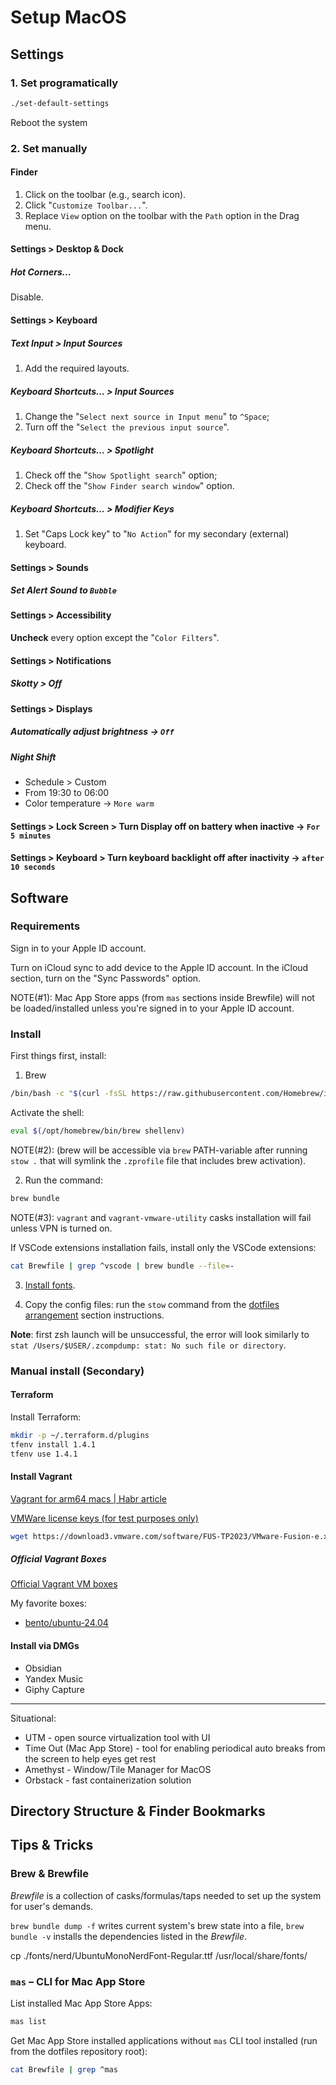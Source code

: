 # Setup MacOS

## Settings

### 1. Set programatically

```zsh
./set-default-settings
```

Reboot the system

### 2. Set manually

#### Finder

1. Click on the toolbar (e.g., search icon).
1. Click "`Customize Toolbar...`".
1. Replace `View` option on the toolbar with the `Path` option in the Drag menu.

#### Settings > Desktop & Dock

##### Hot Corners...

Disable.

#### Settings > Keyboard

##### Text Input > Input Sources

1. Add the required layouts.

##### Keyboard Shortcuts... > Input Sources

1. Change the "`Select next source in Input menu`" to `^Space`;
1. Turn off the "`Select the previous input source`".

##### Keyboard Shortcuts... > Spotlight

1. Check off the "`Show Spotlight search`" option;
1. Check off the "`Show Finder search window`" option.

##### Keyboard Shortcuts... > Modifier Keys

1. Set "Caps Lock key" to "`No Action`" for my secondary (external) keyboard.

#### Settings > Sounds

##### Set Alert Sound to `Bubble`

#### Settings > Accessibility

**Uncheck** every option except the "`Color Filters`".

#### Settings > Notifications

##### Skotty > Off

#### Settings > Displays

##### Automatically adjust brightness -> `Off`

##### Night Shift

- Schedule > Custom
- From 19:30 to 06:00
- Color temperature -> `More warm`

#### Settings > Lock Screen > Turn Display off on battery when inactive -> `For 5 minutes`

#### Settings > Keyboard > Turn keyboard backlight off after inactivity -> `after 10 seconds`

## Software

### Requirements

Sign in to your Apple ID account.

Turn on iCloud sync to add device to the Apple ID account. In the iCloud section, turn on the "Sync Passwords" option.

NOTE(\#1): Mac App Store apps (from `mas` sections inside Brewfile) will not be loaded/installed unless you're signed in to your Apple ID account.

### Install

First things first, install:
1. Brew

```bash
/bin/bash -c "$(curl -fsSL https://raw.githubusercontent.com/Homebrew/install/HEAD/install.sh)"
```

Activate the shell:
```bash
eval $(/opt/homebrew/bin/brew shellenv)
```

NOTE(\#2): (brew will be accessible via `brew` PATH-variable after running `stow .` that will symlink the `.zprofile` file that includes brew activation).

2. Run the command:

```bash
brew bundle
```

NOTE(\#3): `vagrant` and `vagrant-vmware-utility` casks installation will fail unless VPN is turned on.

If VSCode extensions installation fails, install only the VSCode extensions:

```bash
cat Brewfile | grep ^vscode | brew bundle --file=-
```

3. [Install fonts](../README.md#install-fonts).

4. Copy the config files: run the `stow` command from the [dotfiles arrangement](../../README.md#dotfiles-arrangement) section instructions.

**Note**: first zsh launch will be unsuccessful, the error will look similarly to `stat /Users/$USER/.zcompdump: stat: No such file or directory`.

### Manual install (Secondary)

#### Terraform

Install Terraform:
```bash
mkdir -p ~/.terraform.d/plugins
tfenv install 1.4.1
tfenv use 1.4.1
```

#### Install Vagrant

[Vagrant for arm64 macs | Habr article](https://habr.com/ru/companies/bar/articles/708950/)

[VMWare license keys (for test purposes only)](https://gist.github.com/ezracb/de0f33ca55e340f43328467e6787b7a9)

```bash
wget https://download3.vmware.com/software/FUS-TP2023/VMware-Fusion-e.x.p-22068932_universal.dmg
```

##### Official Vagrant Boxes

[Official Vagrant VM boxes](https://portal.cloud.hashicorp.com/vagrant/discover?architectures=arm64&providers=vmware_desktop)

My favorite boxes:
- [bento/ubuntu-24.04](https://portal.cloud.hashicorp.com/vagrant/discover/bento/ubuntu-24.04)

#### Install via DMGs

- Obsidian
- Yandex Music
- Giphy Capture

---

Situational:
- UTM - open source virtualization tool with UI
- Time Out (Mac App Store) - tool for enabling periodical auto breaks from the screen to help eyes get rest
- Amethyst - Window/Tile Manager for MacOS
- Orbstack - fast containerization solution

## Directory Structure & Finder Bookmarks

## Tips & Tricks

### Brew & Brewfile

*Brewfile* is a collection of casks/formulas/taps needed to set up the system for user's demands.

`brew bundle dump -f` writes current system's brew state into a file, `brew bundle -v` installs the dependencies listed in the *Brewfile*.

cp ./fonts/nerd/UbuntuMonoNerdFont-Regular.ttf /usr/local/share/fonts/

### `mas` – CLI for Mac App Store

List installed Mac App Store Apps:
```bash
mas list
```

Get Mac App Store installed applications without `mas` CLI tool installed (run from the dotfiles repository root):
```bash
cat Brewfile | grep ^mas
```
